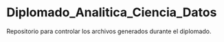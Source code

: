 # Diplomado_Analitica_Ciencia_Datos
Repositorio para controlar los archivos generados durante el diplomado.
